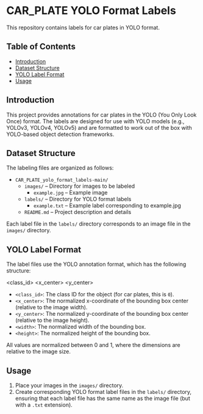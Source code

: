 # CAR_PLATE YOLO Format Labels

This repository contains labels for car  plates in YOLO format.  

## Table of Contents
- [Introduction](#introduction)
- [Dataset Structure](#dataset-structure)
- [YOLO Label Format](#yolo-label-format)
- [Usage](#usage)

## Introduction

This project provides annotations for car plates in the YOLO (You Only Look Once) format. The labels are designed for use with YOLO models (e.g., YOLOv3, YOLOv4, YOLOv5) and are formatted to work out of the box with YOLO-based object detection frameworks.

## Dataset Structure

The labeling files are organized as follows:

- `CAR_PLATE_yolo_format_labels-main/`
  - `images/` – Directory for images to be labeled
    - `example.jpg` – Example image
  - `labels/` – Directory for YOLO format labels
    - `example.txt` – Example label corresponding to example.jpg
  - `README.md` – Project description and details


Each label file in the `labels/` directory corresponds to an image file in the `images/` directory.

## YOLO Label Format

The label files use the YOLO annotation format, which has the following structure:

<class_id> <x_center> <y_center> <width> <height>

- `<class_id>`: The class ID for the object (for car plates, this is `0`).
- `<x_center>`: The normalized x-coordinate of the bounding box center (relative to the image width).
- `<y_center>`: The normalized y-coordinate of the bounding box center (relative to the image height).
- `<width>`: The normalized width of the bounding box.
- `<height>`: The normalized height of the bounding box.

All values are normalized between 0 and 1, where the dimensions are relative to the image size.

## Usage

1. Place your images in the `images/` directory.
2. Create corresponding YOLO format label files in the `labels/` directory, ensuring that each label file has the same name as the image file (but with a `.txt` extension).




